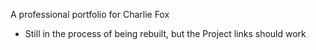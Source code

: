 
A professional portfolio for Charlie Fox

 - Still in the process of being rebuilt, but the Project links should work